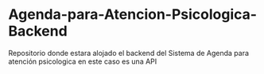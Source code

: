 # Agenda-para-Atencion-Psicologica-Backend
Repositorio donde estara alojado el backend del Sistema de Agenda para atención psicologica en este caso es una API
